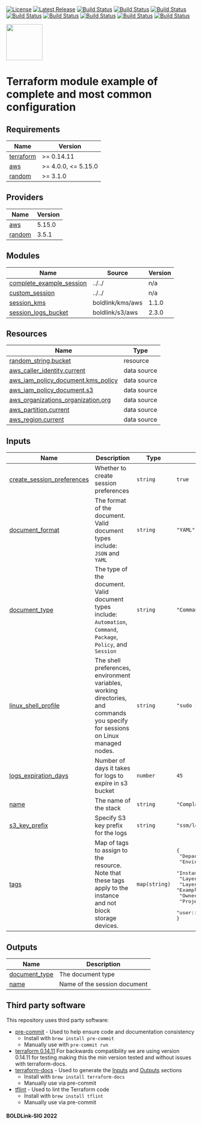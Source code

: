 [![License](https://img.shields.io/badge/License-Apache-blue.svg)](https://github.com/boldlink/terraform-aws-ssm/blob/main/LICENSE)
[![Latest Release](https://img.shields.io/github/release/boldlink/terraform-aws-ssm.svg)](https://github.com/boldlink/terraform-aws-ssm/releases/latest)
[![Build Status](https://github.com/boldlink/terraform-aws-ssm/actions/workflows/update.yaml/badge.svg)](https://github.com/boldlink/terraform-aws-ssm/actions)
[![Build Status](https://github.com/boldlink/terraform-aws-ssm/actions/workflows/release.yaml/badge.svg)](https://github.com/boldlink/terraform-aws-ssm/actions)
[![Build Status](https://github.com/boldlink/terraform-aws-ssm/actions/workflows/pre-commit.yaml/badge.svg)](https://github.com/boldlink/terraform-aws-ssm/actions)
[![Build Status](https://github.com/boldlink/terraform-aws-ssm/actions/workflows/pr-labeler.yaml/badge.svg)](https://github.com/boldlink/terraform-aws-ssm/actions)
[![Build Status](https://github.com/boldlink/terraform-aws-ssm/actions/workflows/module-examples-tests.yaml/badge.svg)](https://github.com/boldlink/terraform-aws-ssm/actions)
[![Build Status](https://github.com/boldlink/terraform-aws-ssm/actions/workflows/checkov.yaml/badge.svg)](https://github.com/boldlink/terraform-aws-ssm/actions)
[![Build Status](https://github.com/boldlink/terraform-aws-ssm/actions/workflows/auto-merge.yaml/badge.svg)](https://github.com/boldlink/terraform-aws-ssm/actions)
[![Build Status](https://github.com/boldlink/terraform-aws-ssm/actions/workflows/auto-badge.yaml/badge.svg)](https://github.com/boldlink/terraform-aws-ssm/actions)

[<img src="https://avatars.githubusercontent.com/u/25388280?s=200&v=4" width="96"/>](https://boldlink.io)

# Terraform  module example of complete and most common configuration


<!-- BEGINNING OF PRE-COMMIT-TERRAFORM DOCS HOOK -->
## Requirements

| Name | Version |
|------|---------|
| <a name="requirement_terraform"></a> [terraform](#requirement\_terraform) | >= 0.14.11 |
| <a name="requirement_aws"></a> [aws](#requirement\_aws) | >= 4.0.0, <= 5.15.0 |
| <a name="requirement_random"></a> [random](#requirement\_random) | >= 3.1.0 |

## Providers

| Name | Version |
|------|---------|
| <a name="provider_aws"></a> [aws](#provider\_aws) | 5.15.0 |
| <a name="provider_random"></a> [random](#provider\_random) | 3.5.1 |

## Modules

| Name | Source | Version |
|------|--------|---------|
| <a name="module_complete_example_session"></a> [complete\_example\_session](#module\_complete\_example\_session) | ../../ | n/a |
| <a name="module_custom_session"></a> [custom\_session](#module\_custom\_session) | ../../ | n/a |
| <a name="module_session_kms"></a> [session\_kms](#module\_session\_kms) | boldlink/kms/aws | 1.1.0 |
| <a name="module_session_logs_bucket"></a> [session\_logs\_bucket](#module\_session\_logs\_bucket) | boldlink/s3/aws | 2.3.0 |

## Resources

| Name | Type |
|------|------|
| [random_string.bucket](https://registry.terraform.io/providers/hashicorp/random/latest/docs/resources/string) | resource |
| [aws_caller_identity.current](https://registry.terraform.io/providers/hashicorp/aws/latest/docs/data-sources/caller_identity) | data source |
| [aws_iam_policy_document.kms_policy](https://registry.terraform.io/providers/hashicorp/aws/latest/docs/data-sources/iam_policy_document) | data source |
| [aws_iam_policy_document.s3](https://registry.terraform.io/providers/hashicorp/aws/latest/docs/data-sources/iam_policy_document) | data source |
| [aws_organizations_organization.org](https://registry.terraform.io/providers/hashicorp/aws/latest/docs/data-sources/organizations_organization) | data source |
| [aws_partition.current](https://registry.terraform.io/providers/hashicorp/aws/latest/docs/data-sources/partition) | data source |
| [aws_region.current](https://registry.terraform.io/providers/hashicorp/aws/latest/docs/data-sources/region) | data source |

## Inputs

| Name | Description | Type | Default | Required |
|------|-------------|------|---------|:--------:|
| <a name="input_create_session_preferences"></a> [create\_session\_preferences](#input\_create\_session\_preferences) | Whether to create session preferences | `string` | `true` | no |
| <a name="input_document_format"></a> [document\_format](#input\_document\_format) | The format of the document. Valid document types include: `JSON` and `YAML` | `string` | `"YAML"` | no |
| <a name="input_document_type"></a> [document\_type](#input\_document\_type) | The type of the document. Valid document types include: `Automation`, `Command`, `Package`, `Policy`, and `Session` | `string` | `"Command"` | no |
| <a name="input_linux_shell_profile"></a> [linux\_shell\_profile](#input\_linux\_shell\_profile) | The shell preferences, environment variables, working directories, and commands you specify for sessions on Linux managed nodes. | `string` | `"sudo su"` | no |
| <a name="input_logs_expiration_days"></a> [logs\_expiration\_days](#input\_logs\_expiration\_days) | Number of days it takes for logs to expire in s3 bucket | `number` | `45` | no |
| <a name="input_name"></a> [name](#input\_name) | The name of the stack | `string` | `"Complete-SessionExample"` | no |
| <a name="input_s3_key_prefix"></a> [s3\_key\_prefix](#input\_s3\_key\_prefix) | Specify S3 key prefix for the logs | `string` | `"ssm/logs"` | no |
| <a name="input_tags"></a> [tags](#input\_tags) | Map of tags to assign to the resource. Note that these tags apply to the instance and not block storage devices. | `map(string)` | <pre>{<br>  "Department": "DevOps",<br>  "Environment": "example",<br>  "InstanceScheduler": true,<br>  "LayerId": "Example",<br>  "LayerName": "Example",<br>  "Owner": "Boldlink",<br>  "Project": "Examples",<br>  "user::CostCenter": "terraform-registry"<br>}</pre> | no |

## Outputs

| Name | Description |
|------|-------------|
| <a name="output_document_type"></a> [document\_type](#output\_document\_type) | The document type |
| <a name="output_name"></a> [name](#output\_name) | Name of the session document |
<!-- END OF PRE-COMMIT-TERRAFORM DOCS HOOK -->

## Third party software
This repository uses third party software:
* [pre-commit](https://pre-commit.com/) - Used to help ensure code and documentation consistency
  * Install with `brew install pre-commit`
  * Manually use with `pre-commit run`
* [terraform 0.14.11](https://releases.hashicorp.com/terraform/0.14.11/) For backwards compatibility we are using version 0.14.11 for testing making this the min version tested and without issues with terraform-docs.
* [terraform-docs](https://github.com/segmentio/terraform-docs) - Used to generate the [Inputs](#Inputs) and [Outputs](#Outputs) sections
  * Install with `brew install terraform-docs`
  * Manually use via pre-commit
* [tflint](https://github.com/terraform-linters/tflint) - Used to lint the Terraform code
  * Install with `brew install tflint`
  * Manually use via pre-commit

#### BOLDLink-SIG 2022
